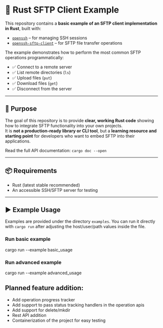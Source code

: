 # 🦀 Rust SFTP Client Example

This repository contains a **basic example of an SFTP client implementation in Rust**, built with:

- [`openssh`](https://crates.io/crates/openssh) – for managing SSH sessions  
- [`openssh-sftp-client`](https://crates.io/crates/openssh-sftp-client) – for SFTP file transfer operations  

The example demonstrates how to perform the most common SFTP operations programmatically:

- ✅ Connect to a remote server  
- ✅ List remote directories (`ls`)  
- ✅ Upload files (`put`)  
- ✅ Download files (`get`)  
- ✅ Disconnect from the server  

---

## 📖 Purpose

The goal of this repository is to provide **clear, working Rust code** showing how to integrate SFTP functionality into your own projects.  
It is **not a production-ready library or CLI tool**, but a **learning resource and starting point** for developers who want to embed SFTP into their applications.

Read the full API documentation: `cargo doc --open`

---

## 📦 Requirements

- Rust (latest stable recommended)  
- An accessible SSH/SFTP server for testing  

---

## ▶️ Example Usage

Examples are provided under the directory `examples`. 
You can run it directly with `cargo run` after adjusting the host/user/path values inside the file.

### Run basic example
cargo run --example basic_usage

### Run advanced example
cargo run --example advanced_usage

## Planned feature addition:
- Add operation progress tracker
- Add support to pass status tracking handlers in the operation apis
- Add support for delete/mkdir
- Rest API addition 
- Containerization of the project for easy testing
